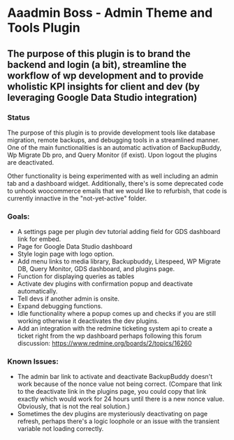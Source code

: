 # Aaadmin Boss - Admin Theme and Tools Plugin #

## The purpose of this plugin is to brand the backend and login (a bit), streamline the workflow of wp development and to provide wholistic KPI insights for client and dev (by leveraging Google Data Studio integration) ##

### Status ###

The purpose of this plugin is to provide development tools like database migration, remote backups, and debugging tools in a streamlined manner. One of the main functionalities is an automatic activation of BackupBuddy, Wp Migrate Db pro, and Query Monitor (if exist).
Upon logout the plugins are deactivated.

Other functionality is being experimented with as well including an admin tab and a dashboard widget. Additionally, there's is some deprecated code to unhook woocommerce emails that we would like to refurbish, that code is currently innactive in the "not-yet-active" folder.

### Goals: ###

- A settings page per plugin dev tutorial adding field for GDS dashboard link for embed.
- Page for Google Data Studio dashboard
- Style login page with logo option.
- Add menu links to media library, Backupbuddy, Litespeed, WP Migrate DB, Query Monitor, GDS dashboard, and plugins page.
- Function for displaying queries as tables
- Activate dev plugins with confirmation popup and deactivate automatically.
- Tell devs if another admin is onsite.
- Expand debugging functions.
- Idle functionality where a popup comes up and checks if you are still working otherwise it deactivates the dev plugins.
- Add an integration with the redmine ticketing system api to create a ticket right from the wp dashboard perhaps following this forum discussion: https://www.redmine.org/boards/2/topics/16260

### Known Issues: ###

- The admin bar link to activate and deactivate BackupBuddy doesn't work because of the nonce value not being correct. (Compare that link to the deactivate link in the plugins page, you could copy that link exactly which would work for 24 hours until there is a new nonce value. Obviously, that is not the real solution.)
- Sometimes the dev plugins are mysteriously deactivating on page refresh, perhaps there's a logic loophole or an issue with the transient variable not loading correctly.
